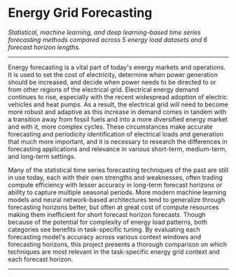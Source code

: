 # Energy Grid Forecasting

*Statistical, machine learning, and deep learning-based time series forecasting methods compared across 5 energy load datasets and 6 forecast horizon lengths.*

---

Energy forecasting is a vital part of today's energy markets and operations. It is used to set the cost of electricity, determine when power generation should be increased, and decide when power needs to be directed to or from other regions of the electrical grid. Electrical energy demand continues to rise, especially with the recent widespread adoption of electric vehicles and heat pumps. As a result, the electrical grid will need to become more robust and adaptive as this increase in demand comes in tandem with a transition away from fossil fuels and into a more diversified energy market and with it, more complex cycles. These circumstances make accurate forecasting and periodicity identification of electrical loads and generation that much more important, and it is necessary to research the differences in forecasting applications and relevance in various short-term, medium-term, and long-term settings.

Many of the statistical time series forecasting techniques of the past are still in use today, each with their own strengths and weaknesses, often trading compute efficiency with lesser accuracy in long-term forecast horizons or ability to capture multiple seasonal periods. More modern machine learning models and neural network-based architectures tend to generalize through forecasting horizons better, but often at great cost of compute resources making them inefficient for short forecast horizon forecasts. Though because of the potential for complexity of energy load patterns, both categories see benefits in task-specific tuning. By evaluating each forecasting model's accuracy across various context windows and forecasting horizons, this project presents a thorough comparison on which techniques are most relevant in the task-specific energy grid context and each forecast horizon.

---


